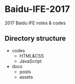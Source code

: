 # Baidu-IFE-2017
2017 Baidu IFE notes & codes

## Directory structure

+ codes
  + HTML&CSS
  + JavaScript
+ docs
  + posts
  + assets